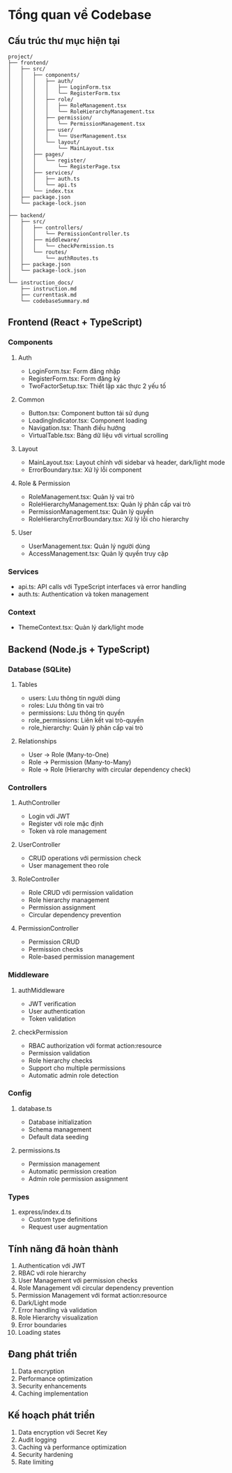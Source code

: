 # Tổng quan về Codebase

## Cấu trúc thư mục hiện tại

```
project/
├── frontend/
│   ├── src/
│   │   ├── components/
│   │   │   ├── auth/
│   │   │   │   ├── LoginForm.tsx
│   │   │   │   └── RegisterForm.tsx
│   │   │   ├── role/
│   │   │   │   ├── RoleManagement.tsx
│   │   │   │   └── RoleHierarchyManagement.tsx
│   │   │   ├── permission/
│   │   │   │   └── PermissionManagement.tsx
│   │   │   ├── user/
│   │   │   │   └── UserManagement.tsx
│   │   │   └── layout/
│   │   │       └── MainLayout.tsx
│   │   ├── pages/
│   │   │   └── register/
│   │   │       └── RegisterPage.tsx
│   │   ├── services/
│   │   │   ├── auth.ts
│   │   │   └── api.ts
│   │   └── index.tsx
│   ├── package.json
│   └── package-lock.json
│
├── backend/
│   ├── src/
│   │   ├── controllers/
│   │   │   └── PermissionController.ts
│   │   ├── middleware/
│   │   │   └── checkPermission.ts
│   │   └── routes/
│   │       └── authRoutes.ts
│   ├── package.json
│   └── package-lock.json
│
└── instruction_docs/
    ├── instruction.md
    ├── currenttask.md
    └── codebaseSummary.md
```

## Frontend (React + TypeScript)

### Components
1. Auth
   - LoginForm.tsx: Form đăng nhập
   - RegisterForm.tsx: Form đăng ký
   - TwoFactorSetup.tsx: Thiết lập xác thực 2 yếu tố

2. Common
   - Button.tsx: Component button tái sử dụng
   - LoadingIndicator.tsx: Component loading
   - Navigation.tsx: Thanh điều hướng
   - VirtualTable.tsx: Bảng dữ liệu với virtual scrolling

3. Layout
   - MainLayout.tsx: Layout chính với sidebar và header, dark/light mode
   - ErrorBoundary.tsx: Xử lý lỗi component

4. Role & Permission
   - RoleManagement.tsx: Quản lý vai trò
   - RoleHierarchyManagement.tsx: Quản lý phân cấp vai trò
   - PermissionManagement.tsx: Quản lý quyền
   - RoleHierarchyErrorBoundary.tsx: Xử lý lỗi cho hierarchy

5. User
   - UserManagement.tsx: Quản lý người dùng
   - AccessManagement.tsx: Quản lý quyền truy cập

### Services
- api.ts: API calls với TypeScript interfaces và error handling
- auth.ts: Authentication và token management

### Context
- ThemeContext.tsx: Quản lý dark/light mode

## Backend (Node.js + TypeScript)

### Database (SQLite)
1. Tables
   - users: Lưu thông tin người dùng
   - roles: Lưu thông tin vai trò
   - permissions: Lưu thông tin quyền
   - role_permissions: Liên kết vai trò-quyền
   - role_hierarchy: Quản lý phân cấp vai trò

2. Relationships
   - User -> Role (Many-to-One)
   - Role -> Permission (Many-to-Many)
   - Role -> Role (Hierarchy with circular dependency check)

### Controllers
1. AuthController
   - Login với JWT
   - Register với role mặc định
   - Token và role management

2. UserController
   - CRUD operations với permission check
   - User management theo role

3. RoleController
   - Role CRUD với permission validation
   - Role hierarchy management
   - Permission assignment
   - Circular dependency prevention

4. PermissionController
   - Permission CRUD
   - Permission checks
   - Role-based permission management

### Middleware
1. authMiddleware
   - JWT verification
   - User authentication
   - Token validation

2. checkPermission
   - RBAC authorization với format action:resource
   - Permission validation
   - Role hierarchy checks
   - Support cho multiple permissions
   - Automatic admin role detection

### Config
1. database.ts
   - Database initialization
   - Schema management
   - Default data seeding

2. permissions.ts
   - Permission management
   - Automatic permission creation
   - Admin role permission assignment

### Types
1. express/index.d.ts
   - Custom type definitions
   - Request user augmentation

## Tính năng đã hoàn thành
1. Authentication với JWT
2. RBAC với role hierarchy
3. User Management với permission checks
4. Role Management với circular dependency prevention
5. Permission Management với format action:resource
6. Dark/Light mode
7. Error handling và validation
8. Role Hierarchy visualization
9. Error boundaries
10. Loading states

## Đang phát triển
1. Data encryption
2. Performance optimization
3. Security enhancements
4. Caching implementation

## Kế hoạch phát triển
1. Data encryption với Secret Key
2. Audit logging
3. Caching và performance optimization
4. Security hardening
5. Rate limiting